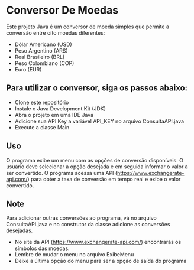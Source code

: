 # Conversor De Moedas
Este projeto Java é um conversor de moeda simples que permite a conversão entre oito moedas diferentes:

- Dólar Americano (USD)
- Peso Argentino (ARS)
- Real Brasileiro (BRL)
- Peso Colombiano (COP)
- Euro (EUR)
## Para utilizar o conversor, siga os passos abaixo:

- Clone este repositório
- Instale o Java Development Kit (JDK)
- Abra o projeto em uma IDE Java
- Adicione sua API Key a variável API_KEY no arquivo ConsultaAPI.java
- Execute a classe Main
## Uso

O programa exibe um menu com as opções de conversão disponíveis. O usuário deve selecionar a opção desejada e em seguida informar o valor a ser convertido. O programa acessa uma API (https://www.exchangerate-api.com/) para obter a taxa de conversão em tempo real e exibe o valor convertido.
## Note

Para adicionar outras conversões ao programa, vá no arquivo ConsultaAPI.java e no construtor da classe adicione as conversões desejadas.
- No site da API (https://www.exchangerate-api.com/) encontrarás os símbolos das moedas.
- Lembre de mudar o menu no arquivo ExibeMenu
- Deixe a última opção do menu para ser a opção de saída do programa
